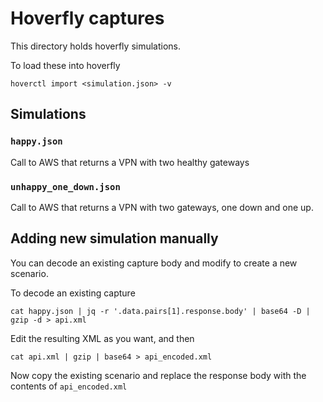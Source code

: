 # Hoverfly captures

This directory holds hoverfly simulations.

To load these into hoverfly

```shell
hoverctl import <simulation.json> -v
```

## Simulations 

### `happy.json`

Call to AWS that returns a VPN with two healthy gateways

### `unhappy_one_down.json`

Call to AWS that returns a VPN with two gateways, one down and one up.

## Adding new simulation manually

You can decode an existing capture body and modify to create a new scenario.

To decode an existing capture

```shell
cat happy.json | jq -r '.data.pairs[1].response.body' | base64 -D | gzip -d > api.xml
```

Edit the resulting XML as you want, and then

```shell
cat api.xml | gzip | base64 > api_encoded.xml
```

Now copy the existing scenario and replace the response body with the contents of `api_encoded.xml`
